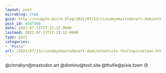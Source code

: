 ```yaml
---
layout: post
microblog: true
guid: http://snuggle.micro.blog/2022/07/13/cinnabynmastodonart-dominotootsite-thufiepixietown.html
post_id: 4547306
date: 2022-07-13T17:23:12-0000
lastmod: 2022-07-13T17:23:12-0000
type: post
categories:
- "Posts"
url: /2022/07/13/cinnabynmastodonart-dominotootsite-thufiepixietown.html
---
```

<p>@cinnabyn@mastodon.art @domino@toot.site @thufie@pixie.town 😢</p>
